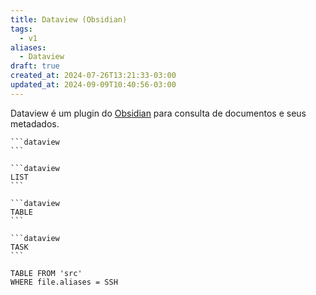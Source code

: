 ```yaml
---
title: Dataview (Obsidian)
tags:
  - v1
aliases:
  - Dataview
draft: true
created_at: 2024-07-26T13:21:33-03:00
updated_at: 2024-09-09T10:40:56-03:00
---
```


Dataview é um plugin do [Obsidian](../../../../sementes/2024/07/08/Obsidian.md) para consulta de documentos e seus metadados.

````
```dataview
```
````

````
```dataview
LIST
```
````

````
```dataview
TABLE
```
````

````
```dataview
TASK
```
````

```dataview
TABLE FROM 'src'
WHERE file.aliases = SSH
 ```
